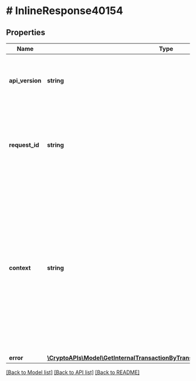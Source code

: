 # # InlineResponse40154

## Properties

Name | Type | Description | Notes
------------ | ------------- | ------------- | -------------
**api_version** | **string** | Specifies the version of the API that incorporates this endpoint. |
**request_id** | **string** | Defines the ID of the request. The &#x60;requestId&#x60; is generated by Crypto APIs and it&#39;s unique for every request. |
**context** | **string** | In batch situations the user can use the context to correlate responses with requests. This property is present regardless of whether the response was successful or returned as an error. &#x60;context&#x60; is specified by the user. | [optional]
**error** | [**\CryptoAPIs\Model\GetInternalTransactionByTransactionHashAndOperationIdE401**](GetInternalTransactionByTransactionHashAndOperationIdE401.md) |  |

[[Back to Model list]](../../README.md#models) [[Back to API list]](../../README.md#endpoints) [[Back to README]](../../README.md)
